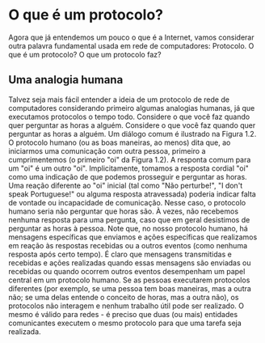 # O que é um protocolo?

Agora que já entendemos um pouco o que é a Internet, vamos considerar outra palavra fundamental usada em rede de computadores: Protocolo. O que é um protocolo? O que um protocolo faz?

## Uma analogia humana

Talvez seja mais fácil entender a ideia de um protocolo de rede de computadores considerando primeiro algumas analogias humanas, já que executamos protocolos o tempo todo. Considere o que você faz quando quer perguntar as horas a alguém. Considere o que você faz quando quer perguntar as horas a alguém. Um diálogo comum é ilustrado na Figura 1.2. O protocolo humano (ou as boas maneiras, ao menos) dita que, ao iniciarmos uma comunicação com outra pessoa, primeiro a cumprimentemos (o primeiro "oi" da Figura 1.2). A responta comum para um "oi" é um outro "oi". Implicitamente, tomamos a resposta cordial "oi" como uma indicação de que podemos prosseguir e perguntar as horas. Uma reação diferente ao "oi" inicial (tal como "Não perturbe!", "I don't speak Portuguese!" ou alguma resposta atravessada) poderia indicar falta de vontade ou incapacidade de comunicação. Nesse caso, o protocolo humano seria não perguntar que horas são. À vezes, não recebemos nenhuma resposta para uma pergunta, caso que em geral desistimos de perguntar as horas à pessoa. Note que, no nosso protocolo humano, há mensagens específicas que enviamos e ações específicas que realizamos em reação às respostas recebidas ou a outros eventos (como nenhuma resposta após certo tempo). É claro que mensagens transmitidas e recebidas e ações realizadas quando essas mensagens são enviadas ou recebidas ou quando ocorrem outros eventos desempenham um papel central em um protocolo humano. Se as pessoas executarem protocolos diferentes (por exemplo, se uma pessoa tem boas maneiras, mas a outra não; se uma delas entende o conceito de horas, mas a outra não), os protocolos não interagem e nenhum trabalho útil pode ser realizado. O mesmo é válido para redes - é preciso que duas (ou mais) entidades comunicantes executem o mesmo protocolo para que uma tarefa seja realizada.
